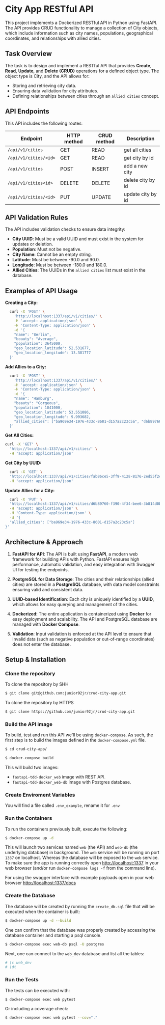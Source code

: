 # City App RESTful API

This project implements a Dockerized RESTful API in Python using FastAPI. The API provides CRUD functionality to manage a collection of City objects, which include information such as city names, populations, geographical coordinates, and relationships with allied cities.

## Task Overview

The task is to design and implement a RESTful API that provides **Create**, **Read**, **Update**, and **Delete** **(CRUD)** operations for a defined object type. The object type is City, and the API allows for:

* Storing and retrieving city data.
* Ensuring data validation for city attributes.
* Defining relationships between cities through an `allied cities` concept.

## API Endpoints
This API includes the following routes:

| **Endpoint**            | **HTTP method**   | **CRUD method**   | **Description**       |
|-------------------------|----------------   |---------------    |---------------------- |
| `/api/v1/cities`        | GET               | READ              | get all cities        |
| `/api/v1/cities/<id>`   | GET               | READ              | get city by id        |
| `/api/v1/cities`        | POST              | INSERT            | add a new city        |
| `/api/v1/cities<id>`    | DELETE            | DELETE            | delete city by id     |
| `/api/v1/cities/<id>`   | PUT               | UPDATE            | update city by id     |

## API Validation Rules
The API includes validation checks to ensure data integrity:

* **City UUID**: Must be a valid UUID and must exist in the system for updates or deletion.
* **Population**: Must not be negative.
* **City Name**: Cannot be an empty string.
* **Latitude**: Must be between -90.0 and 90.0.
* **Longitude**: Must be between -180.0 and 180.0.
* **Allied Cities**: The UUIDs in the `allied cities` list must exist in the database.

## Examples of API Usage

**Creating a City:**
  ```bash
    curl -X 'POST' \
      'http://localhost:1337/api/v1/cities/' \
      -H 'accept: application/json' \
      -H 'Content-Type: application/json' \
      -d '{
      "name": "Berlin",
      "beauty": "Average",
      "population": 3645000,
      "geo_location_latitude": 52.531677,
      "geo_location_longitude": 13.381777
    }'
  ```

**Add Allies to a City:**
  ```bash
    curl -X 'POST' \
      'http://localhost:1337/api/v1/cities/' \
      -H 'accept: application/json' \
      -H 'Content-Type: application/json' \
      -d '{
      "name": "Hamburg",
      "beauty": "Gorgeous",
      "population": 1841000,
      "geo_location_latitude": 53.551086,
      "geo_location_longitude": 9.993682,
      "allied_cities": ["ba969e34-1976-433c-8601-d157a2c23c5a", "d6b89760-f390-4f34-bee6-3b814d0b8822"]
    }'
  ```

**Get All Cities:**
  ```bash
  curl -X 'GET' \
    'http://localhost:1337/api/v1/cities/' \
    -H 'accept: application/json'
  ```

**Get City by UUID:**
  ```bash
    curl -X 'GET' \
    'http://localhost:1337/api/v1/cities/fab86ce5-3ff9-4128-8176-2ed55f2c21a9/' \
    -H 'accept: application/json'
  ```

**Update Allies for a City:**
  ```bash
    curl -X 'PUT' \
    'http://localhost:1337/api/v1/cities/d6b89760-f390-4f34-bee6-3b814d0b8822/' \
    -H 'accept: application/json' \
    -H 'Content-Type: application/json' \
    -d '{
    "allied_cities": ["ba969e34-1976-433c-8601-d157a2c23c5a"]
  }'
  ```

## Architecture & Approach
1. **FastAPI for API**: The API is built using **FastAPI**, a modern web framework for building APIs with Python. FastAPI ensures high performance, automatic validation, and easy integration with Swagger UI for testing the endpoints.

2. **PostgreSQL for Data Storage**: The cities and their relationships (allied cities) are stored in a **PostgreSQL** database, with data model constraints ensuring valid and consistent data.

3. **UUID-based Identification**: Each city is uniquely identified by a **UUID**, which allows for easy querying and management of the cities.

4. **Dockerized**: The entire application is containerized using **Docker** for easy deployment and scalability. The API and PostgreSQL database are managed with **Docker Compose**.

5. **Validation**: Input validation is enforced at the API level to ensure that invalid data (such as negative population or out-of-range coordinates) does not enter the database.


## Setup & Installation

### Clone the repository

To clone the repository by SHH

```bash
$ git clone git@github.com:junior92jr/crud-city-app.git
```

To clone the repository by HTTPS

```bash
$ git clone https://github.com/junior92jr/crud-city-app.git
```

### Build the API image

To build, test and run this API we'll be using `docker-compose`. As such, the first step
is to build the images defined in the `docker-compose.yml` file.

```bash
$ cd crud-city-app/
```

```bash
$ docker-compose build
```

This will build two images:

- `fastapi-tdd-docker_web` image with REST API.
- `fastapi-tdd-docker_web-db` image with Postgres database.

### Create Enviroment Variables

You will find a file called `.env_example`, rename it for `.env`


### Run the Containers
 
To run the containers previously built, execute the following:
 
```bash
$ docker-compose up -d
```

This will launch two services named `web` (the API) and `web-db` (the underlying 
database) in background. The `web` service will be running on port `1337` on localhost. 
Whereas the database will be exposed to the `web` service. To make sure the
app is running correctly open [http://localhost:1337](http://localhost:1337) in 
your web browser (and/or run `docker-compose logs -f` from the command line).

For using the swagger interface with example payloads open
in your web browser [http://localhost:1337/docs](http://localhost:1337/docs) 


### Create the Database

The database will be created by running the `create_db.sql` file that will be 
executed when the container is built:

```bash
$ docker-compose up -d --build
```

One can confirm that the database was properly created by accessing the database container
and starting a psql console.

```bash
$ docker-compose exec web-db psql -U postgres
```

Next, one can connect to the `web_dev` database and list all the tables:

```bash
# \c web_dev
# \dt
```

### Run the Tests

The tests can be executed with:

```bash
$ docker-compose exec web pytest
```

Or including a coverage check:

```bash
$ docker-compose exec web pytest --cov="."
```
